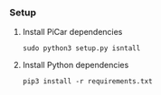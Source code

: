 ### Setup

1. Install PiCar dependencies
    
    ```console
    sudo python3 setup.py isntall
    ```

2. Install Python dependencies 
    
    ```console
    pip3 install -r requirements.txt
    ```
   
